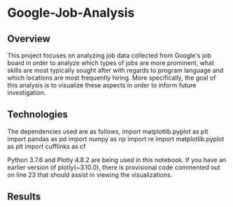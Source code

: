 # Google-Job-Analysis

## Overview
This project focuses on analyzing job data collected from Google's job board in order to analyze which types of jobs are more prominent, 
what skills are most typically sought after with regards to program language and which locations are most frequently hiring. More specifically, 
the goal of this analysis is to visualize these aspects in order to inform future investigation.

## Technologies
The dependencies used are as follows,
import matplotlib.pyplot as plt
import pandas as pd
import numpy as np
import re
import matplotlib.pyplot as plt
import cufflinks as cf

Python 3.7.6 and Plotly 4.8.2 are being used in this notebook.
If you have an earlier version of plotly(~3.10.0), there is provisional code 
commented out on line 23 that should assist in viewing the visualizations.

## Results
